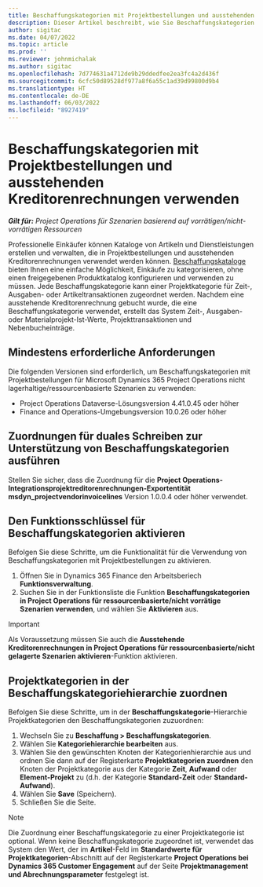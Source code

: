```yaml
---
title: Beschaffungskategorien mit Projektbestellungen und ausstehenden Kreditorenrechnungen verwenden
description: Dieser Artikel beschreibt, wie Sie Beschaffungskategorien konfigurieren, die mit Projektbestellungen und ausstehenden Lieferantenrechnungen verwendet werden können.
author: sigitac
ms.date: 04/07/2022
ms.topic: article
ms.prod: ''
ms.reviewer: johnmichalak
ms.author: sigitac
ms.openlocfilehash: 7d774631a4712de9b29ddedfee2ea3fc4a2d436f
ms.sourcegitcommit: 6cfc50d89528df977a8f6a55c1ad39d99800d9b4
ms.translationtype: HT
ms.contentlocale: de-DE
ms.lasthandoff: 06/03/2022
ms.locfileid: "8927419"
---
```

# <a name="use-procurement-categories-with-project-purchase-orders-and-pending-vendor-invoices"></a>Beschaffungskategorien mit Projektbestellungen und ausstehenden Kreditorenrechnungen verwenden

_**Gilt für:** Project Operations für Szenarien basierend auf vorrätigen/nicht-vorrätigen Ressourcen_

Professionelle Einkäufer können Kataloge von Artikeln und Dienstleistungen erstellen und verwalten, die in Projektbestellungen und ausstehenden Kreditorenrechnungen verwendet werden können. [Beschaffungskataloge](/dynamics365/supply-chain/procurement/procurement-catalogs) bieten Ihnen eine einfache Möglichkeit, Einkäufe zu kategorisieren, ohne einen freigegebenen Produktkatalog konfigurieren und verwenden zu müssen. Jede Beschaffungskategorie kann einer Projektkategorie für Zeit-, Ausgaben- oder Artikeltransaktionen zugeordnet werden. Nachdem eine ausstehende Kreditorenrechnung gebucht wurde, die eine Beschaffungskategorie verwendet, erstellt das System Zeit-, Ausgaben- oder Materialprojekt-Ist-Werte, Projekttransaktionen und Nebenbucheinträge.

## <a name="minimum-version-requirements"></a>Mindestens erforderliche Anforderungen

Die folgenden Versionen sind erforderlich, um Beschaffungskategorien mit Projektbestellungen für Microsoft Dynamics 365 Project Operations nicht lagerhaltige/ressourcenbasierte Szenarien zu verwenden:

- Project Operations Dataverse-Lösungsversion 4.41.0.45 oder höher
- Finance and Operations-Umgebungsversion 10.0.26 oder höher

## <a name="run-dual-write-maps-for-procurement-category-support"></a>Zuordnungen für duales Schreiben zur Unterstützung von Beschaffungskategorien ausführen

Stellen Sie sicher, dass die Zuordnung für die **Project Operations-Integrationsprojektreditorenrechnungen-Exportentität msdyn\_projectvendorinvoicelines** Version 1.0.0.4 oder höher verwendet.

## <a name="enable-the-feature-key-for-procurement-categories"></a>Den Funktionsschlüssel für Beschaffungskategorien aktivieren

Befolgen Sie diese Schritte, um die Funktionalität für die Verwendung von Beschaffungskategorien mit Projektbestellungen zu aktivieren.

1. Öffnen Sie in Dynamics 365 Finance den Arbeitsberiech **Funktionsverwaltung**.
1. Suchen Sie in der Funktionsliste die Funktion **Beschaffungskategorien in Project Operations für ressourcenbasierte/nicht vorrätige Szenarien verwenden**, und wählen Sie **Aktivieren** aus.

> [!IMPORTANT]
> Als Voraussetzung müssen Sie auch die **Ausstehende Kreditorenrechnungen in Project Operations für ressourcenbasierte/nicht gelagerte Szenarien aktivieren**-Funktion aktivieren.

## <a name="map-project-categories-in-the-procurement-category-hierarchy"></a>Projektkategorien in der Beschaffungskategoriehierarchie zuordnen

Befolgen Sie diese Schritte, um in der **Beschaffungskategorie**-Hierarchie Projektkategorien den Beschaffungskategorien zuzuordnen:

1. Wechseln Sie zu **Beschaffung \> Beschaffungskategorien**.
1. Wählen Sie **Kategoriehierarchie bearbeiten** aus.
1. Wählen Sie den gewünschten Knoten der Kategorienhierarchie aus und ordnen Sie dann auf der Registerkarte **Projektkategorien zuordnen** den Knoten der Projektkategorie aus der Kategorie **Zeit**, **Aufwand** oder **Element-Projekt** zu (d.h. der Kategorie **Standard-Zeit** oder **Standard-Aufwand**).
1. Wählen Sie **Save** (Speichern).
1. Schließen Sie die Seite.

> [!NOTE]
> Die Zuordnung einer Beschaffungskategorie zu einer Projektkategorie ist optional. Wenn keine Beschaffungskategorie zugeordnet ist, verwendet das System den Wert, der im **Artikel**-Feld im **Standardwerte für Projektkategorien**-Abschnitt auf der Registerkarte **Project Operations bei Dynamics 365 Customer Engagement** auf der Seite **Projektmanagement und Abrechnungsparameter** festgelegt ist.
